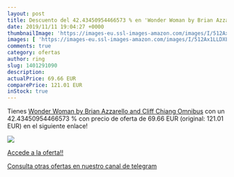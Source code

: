 ```yaml
---
layout: post
title: Descuento del 42.43450954466573 % en 'Wonder Woman by Brian Azzarello and Clif'
date: 2019/11/11 19:04:27 +0000
thumbnailImage: 'https://images-eu.ssl-images-amazon.com/images/I/512Ax1LLDXL._SL200_.jpg'
images: [ 'https://images-eu.ssl-images-amazon.com/images/I/512Ax1LLDXL._SL200_.jpg' ]
comments: true
category: ofertas
author: ring
slug: 1401291090
description:
actualPrice: 69.66 EUR
comparePrice: 121.01 EUR
inStock: true
---
```


Tienes [Wonder Woman by Brian Azzarello and Cliff Chiang Omnibus](https://www.amazon.com/dp/1401291090/?tag=redken08-20) con un 42.43450954466573 % con precio de oferta de 69.66 EUR (original: 121.01 EUR) en el siguiente enlace!

[![](https://images-eu.ssl-images-amazon.com/images/I/512Ax1LLDXL._SL200_.jpg)](https://www.amazon.com/dp/1401291090/?tag=redken08-20)

[Accede a la oferta!!](https://www.amazon.com/dp/1401291090/?tag=redken08-20)

[Consulta otras ofertas en nuestro canal de telegram](https://t.me/s/ofertas25)

